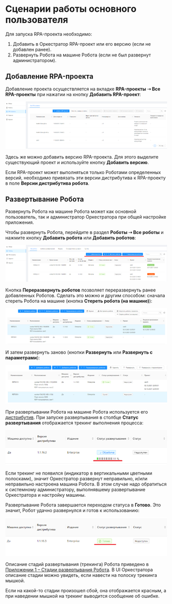 # Сценарии работы основного пользователя

Для запуска RPA-проекта необходимо:

1. Добавить в Оркестратор RPA-проект или его версию (если не добавлен ранее).
2. Развернуть Робота на машине Робота (если не был развернут администратором).

## Добавление RPA-проекта 

Добавление проекта осуществляется на вкладке **RPA-проекты ➝ Все RPA-проекты** при нажатии на кнопку **Добавить RPA-проект**:

![](../../.gitbook/assets/0)

Здесь же можно добавить версию RPA-проекта. Для этого выделите существующий проект и используйте кнопку **Добавить версию**. 

Если RPA-проект может выполняться только Роботами определенных версий, необходимо привязать эти версии дистрибутива к RPA-проекту в поле **Версии дистрибутива робота**.

## Развертывание Робота

Развернуть Робота на машине Робота может как основной пользователь, так и администратор Оркестратора при общей настройке приложения. 

Чтобы развернуть Робота, перейдите в раздел **Роботы ➝ Все роботы** и нажмите кнопку **Добавить робота** или **Добавить роботов**:

![](<../../.gitbook/assets/1 (4)>)

Кнопка **Переразвернуть роботов** позволяет переразвернуть ранее добавленных Роботов. Сделать это можно и другим способом: сначала стереть Робота на машине (кнопка **Стереть робота (на машине)**): 

![](<../../.gitbook/assets/2 (2)>)

И затем развернуть заново (кнопки **Развернуть** или **Развернуть с параметрами**):

![](<../../.gitbook/assets/3 (1)>)

При развертывании Робота на машине Робота используется его [дистрибутив](https://docs.primo-rpa.ru/primo-rpa/orchestrator/settings/upload-robot). При запуске развертывания в столбце **Статус развертывания** отображается трекинг выполнения процесса:

![](../../.gitbook/assets/4)

Если трекинг не появился (индикатор в вертикальными цветными полосками), значит Оркестратор развернут неправильно, и/или неправильно настроена машина Робота. В этом случае надо обратиться к системному администратору, выполнявшему развертывание Оркестратора и настройку машины.

Развертывание Робота завершается переходом статуса в **Готово**. Это значит, Робот удачно развернулся и готов к использованию:

![](../../.gitbook/assets/5)

Описание стадий развертывания (трекинга) Робота приведено в [Приложении 1 – Стадии развертывания Робота](https://docs.primo-rpa.ru/primo-rpa/orchestrator/appendix/appendix1). В UI Оркестратора описание стадии можно увидеть, если навести на полоску трекинга мышкой.

Если на какой-то стадии произошел сбой, она отображается красным, а при наведении мышкой на трекинг выводится сообщение об ошибке.

